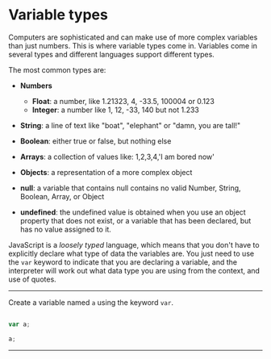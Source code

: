 # Variable types

Computers are sophisticated and can make use of more complex variables than just numbers. This is where variable types come in. Variables come in several types and different languages support different types.

The most common types are:

* **Numbers**
    * **Float**: a number, like 1.21323, 4, -33.5, 100004 or 0.123
    * **Integer**: a number like 1, 12, -33, 140 but not 1.233

* **String**: a line of text like "boat", "elephant" or "damn, you are tall!"

* **Boolean**: either true or false, but nothing else

* **Arrays**: a collection of values like: 1,2,3,4,'I am bored now'

* **Objects**: a representation of a more complex object

* **null**: a variable that contains null contains no valid Number, String, Boolean, Array, or Object

* **undefined**: the undefined value is obtained when you use an object property that does not exist, or a variable that has been declared, but has no value assigned to it.

JavaScript is a *loosely typed* language, which means that you don't have to explicitly declare what type of data the variables are. You just need to use the ```var``` keyword to indicate that you are declaring a variable, and the interpreter will work out what data type you are using from the context, and use of quotes.



---

Create a variable named `a` using the keyword `var`.

```js

```

```js
var a;
```

```js
a;
```

---
